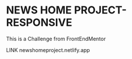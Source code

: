 # NEWS HOME PROJECT- RESPONSIVE

This is a Challenge from FrontEndMentor

LINK newshomeproject.netlify.app
